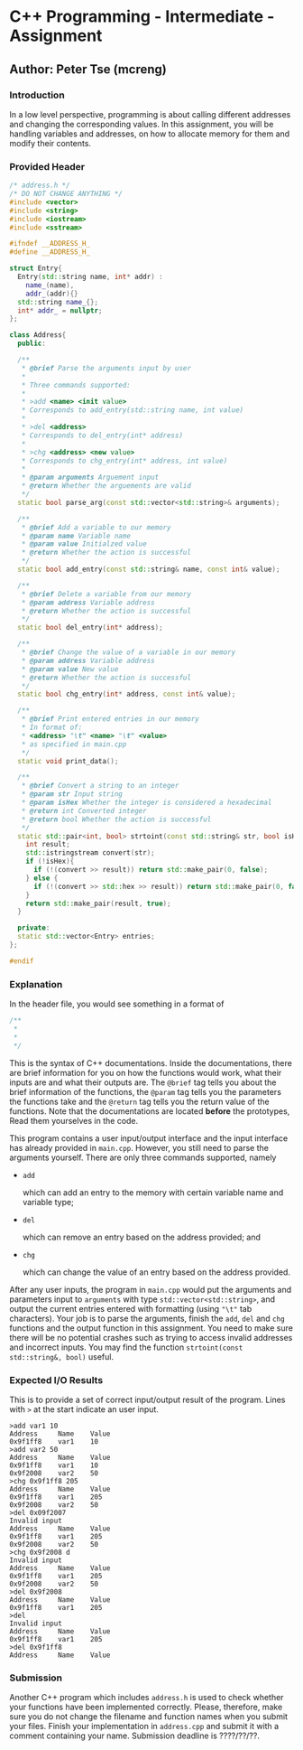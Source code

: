 # C++ Programming - Intermediate - Assignment

## Author: Peter Tse (mcreng)

### Introduction

In a low level perspective, programming is about calling different addresses and changing the corresponding values. In this assignment, you will be handling variables and addresses, on how to allocate memory for them and modify their contents.

### Provided Header

```c++
/* address.h */
/* DO NOT CHANGE ANYTHING */
#include <vector>
#include <string>
#include <iostream>
#include <sstream>

#ifndef __ADDRESS_H_
#define __ADDRESS_H_

struct Entry{
  Entry(std::string name, int* addr) :
	name_(name),
	addr_(addr){}
  std::string name_{};
  int* addr_ = nullptr;
};

class Address{
  public:

  /**
   * @brief Parse the arguments input by user
   *
   * Three commands supported:
   *
   * >add <name> <init value>
   * Corresponds to add_entry(std::string name, int value)
   *
   * >del <address>
   * Corresponds to del_entry(int* address)
   *
   * >chg <address> <new value>
   * Corresponds to chg_entry(int* address, int value)
   *
   * @param arguments Arguement input
   * @return Whether the arguements are valid
   */
  static bool parse_arg(const std::vector<std::string>& arguments);

  /**
   * @brief Add a variable to our memory
   * @param name Variable name
   * @param value Initialzed value
   * @return Whether the action is successful
   */
  static bool add_entry(const std::string& name, const int& value);

  /**
   * @brief Delete a variable from our memory
   * @param address Variable address
   * @return Whether the action is successful
   */
  static bool del_entry(int* address);

  /**
   * @brief Change the value of a variable in our memory
   * @param address Variable address
   * @param value New value
   * @return Whether the action is successful
   */
  static bool chg_entry(int* address, const int& value);

  /**
   * @brief Print entered entries in our memory
   * In format of:
   * <address> "\t" <name> "\t" <value>
   * as specified in main.cpp
   */
  static void print_data();

  /**
   * @brief Convert a string to an integer
   * @param str Input string
   * @param isHex Whether the integer is considered a hexadecimal
   * @return int Converted integer
   * @return bool Whether the action is successful
   */
  static std::pair<int, bool> strtoint(const std::string& str, bool isHex = false){
	int result;
	std::istringstream convert(str);
	if (!isHex){
	  if (!(convert >> result)) return std::make_pair(0, false);
	} else {
      if (!(convert >> std::hex >> result)) return std::make_pair(0, false);
	}
	return std::make_pair(result, true);
  }

  private:
  static std::vector<Entry> entries;
};

#endif
```

### Explanation

In the header file, you would see something in a format of

```C++
/**
 *
 *
 */
```

This is the syntax of C++ documentations. Inside the documentations, there are brief information for you on how the functions would work, what their inputs are and what their outputs are. The `@brief` tag tells you about the brief information of the functions, the `@param` tag tells you the parameters the functions take and the `@return` tag tells you the return value of the functions. Note that the documentations are located **before** the prototypes, Read them yourselves in the code.

This program contains a user input/output interface and the input interface has already provided in `main.cpp`. However, you still need to parse the arguments yourself. There are only three commands supported, namely 

* `add`

  which can add an entry to the memory with certain variable name and variable type;

* `del`

  which can remove an entry based on the address provided; and

* `chg`

  which can change the value of an entry based on the address provided.

After any user inputs, the program in `main.cpp` would put the arguments and parameters input to `arguments` with type `std::vector<std::string>`, and output the current entries entered with formatting (using `"\t"` tab characters). Your job is to parse the arguments, finish the `add`, `del` and `chg` functions and the output function in this assignment. You need to make sure there will be no potential crashes such as trying to access invalid addresses and incorrect inputs. You may find the function `strtoint(const std::string&, bool)` useful.

### Expected I/O Results

This is to provide a set of correct input/output result of the program. Lines with `>` at the start indicate an user input.

```
>add var1 10
Address		Name	Value
0x9f1ff8	var1	10
>add var2 50
Address		Name	Value
0x9f1ff8	var1	10
0x9f2008	var2	50
>chg 0x9f1ff8 205
Address		Name	Value
0x9f1ff8	var1	205
0x9f2008	var2	50
>del 0x09f2007
Invalid input
Address		Name	Value
0x9f1ff8	var1	205
0x9f2008	var2	50
>chg 0x9f2008 d
Invalid input
Address		Name	Value
0x9f1ff8	var1	205
0x9f2008	var2	50
>del 0x9f2008
Address		Name	Value
0x9f1ff8	var1	205
>del
Invalid input
Address		Name	Value
0x9f1ff8	var1	205
>del 0x9f1ff8
Address		Name	Value

```

### Submission

Another C++ program which includes `address.h` is used to check whether your functions have been implemented correctly. Please, therefore, make sure you do not change the filename and function names when you submit your files. Finish your implementation in `address.cpp` and submit it with a comment containing your name. Submission deadline is ????/??/??.


